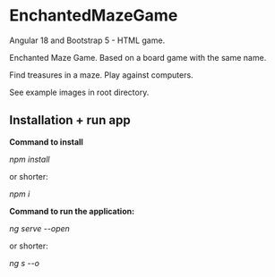 # EnchantedMazeGame

Angular 18 and Bootstrap 5 - HTML game.

Enchanted Maze Game. Based on a board game with the same name. 

Find treasures in a maze. Play against computers.

See example images in root directory.

## Installation + run app

**Command to install**

_npm install_

or shorter:

_npm i_

**Command to run the application:**

_ng serve --open_

or shorter:

_ng s --o_